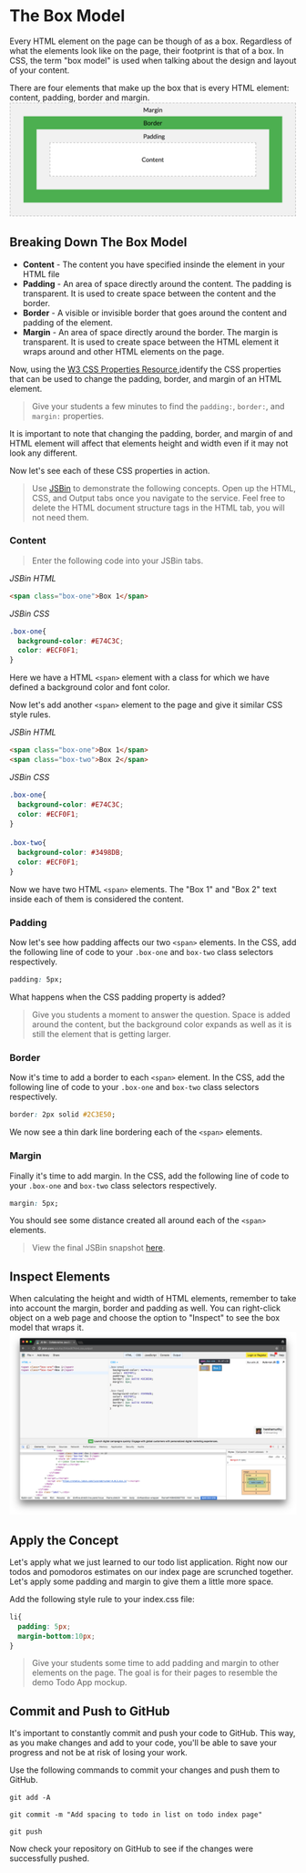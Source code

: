 # The Box Model
Every HTML element on the page can be though of as a box. Regardless of what the elements look like on the page, their footprint is that of a box. In CSS, the term "box model" is used when talking about the design and layout of your content.

There are four elements that make up the box that is every HTML element: content, padding, border and margin.
![CSS Box Model](/images/the_box_model/01.png "CSS Box Model")

## Breaking Down The Box Model
* **Content** - The content you have specified insinde the element in your HTML file
* **Padding** - An area of space directly around the content. The padding is transparent. It is used to create space between the content and the border.
* **Border**  - A visible or invisible border that goes around the content and padding of the element.
* **Margin**  - An area of space directly around the border. The margin is transparent. It is used to create space between the HTML element it wraps around and other HTML elements on the page.

Now, using the [W3 CSS Properties Resource](https://www.w3schools.com/cssref/ "W3 CSS Properties Resource"),identify the CSS properties that can be used to change the padding, border, and margin of an HTML element.

>Give your students a few minutes to find the `padding:`, `border:`, and `margin:` properties.

It is important to note that changing the padding, border, and margin of and HTML element will affect that elements height and width even if it may not look any different.

Now let's see each of these CSS properties in action.

>Use [JSBin](http://jsbin.com/ "JSBin") to demonstrate the following concepts. Open up the HTML, CSS, and Output tabs once you navigate to the service. Feel free to delete the HTML document structure tags in the HTML tab, you will not need them.


### Content
>Enter the following code into your JSBin tabs.

*JSBin HTML*
```HTML
<span class="box-one">Box 1</span>
```

*JSBin CSS*
```CSS
.box-one{
  background-color: #E74C3C;
  color: #ECF0F1;
}
```

Here we have a HTML `<span>` element with a class for which we have defined a background color and font color.

Now let's add another `<span>` element to the page and give it similar CSS style rules.

*JSBin HTML*
```HTML
<span class="box-one">Box 1</span>
<span class="box-two">Box 2</span>
```

*JSBin CSS*
```CSS
.box-one{
  background-color: #E74C3C;
  color: #ECF0F1;
}

.box-two{
  background-color: #3498DB;
  color: #ECF0F1;
}
```

Now we have two HTML `<span>` elements. The "Box 1" and "Box 2" text inside each of them is considered the content.

### Padding
Now let's see how padding affects our two `<span>` elements. In the CSS, add the following line of code to your `.box-one` and `box-two` class selectors respectively.
```CSS
padding: 5px;
```

What happens when the CSS padding property is added?

>Give you students a moment to answer the question. Space is added around the content, but the background color expands as well as it is still the element that is getting larger.

### Border
Now it's time to add a border to each `<span>` element. In the CSS, add the following line of code to your `.box-one` and `box-two` class selectors respectively.
```CSS
border: 2px solid #2C3E50;
```

We now see a thin dark line bordering each of the `<span>` elements.


### Margin
Finally it's time to add margin. In the CSS, add the following line of code to your `.box-one` and `box-two` class selectors respectively.
```CSS
margin: 5px;
```

You should see some distance created all around each of the `<span>` elements.

>View the final JSBin snapshot [here](http://jsbin.com/xetufac/54/edit?html,css,output "Final JSBin Snapshot").

## Inspect Elements
When calculating the height and width of HTML elements, remember to take into account the margin, border and padding as well. You can right-click object on a web page and choose the option to "Inspect" to see the box model that wraps it.
![CSS Box Model Inspector](/images/the_box_model/03.png "CSS Box Model Inspector")

## Apply the Concept
Let's apply what we just learned to our todo list application. Right now our todos and pomodoros estimates on our index page are scrunched together. Let's apply some padding and margin to give them a little more space.

Add the following style rule to your index.css file:
```CSS
li{
  padding: 5px;
  margin-bottom:10px;
}
```

> Give your students some time to add padding and margin to other elements on the page. The goal is for their pages to resemble the demo Todo App mockup.

## Commit and Push to GitHub
It's important to constantly commit and push your code to GitHub. This way, as you make changes and add to your code, you'll be able to save your progress and not be at risk of losing your work.

Use the following commands to commit your changes and push them to GitHub.

```shell
git add -A
```

```shell
git commit -m "Add spacing to todo in list on todo index page"
```

```shell
git push
```

Now check your repository on GitHub to see if the changes were successfully pushed.
